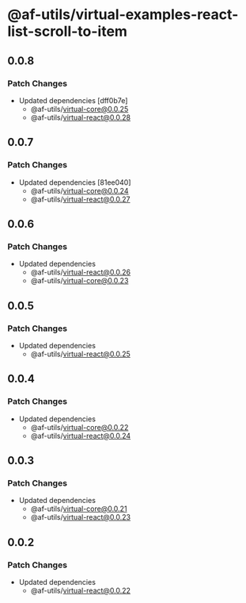 # @af-utils/virtual-examples-react-list-scroll-to-item

## 0.0.8

### Patch Changes

- Updated dependencies [dff0b7e]
  - @af-utils/virtual-core@0.0.25
  - @af-utils/virtual-react@0.0.28

## 0.0.7

### Patch Changes

- Updated dependencies [81ee040]
  - @af-utils/virtual-core@0.0.24
  - @af-utils/virtual-react@0.0.27

## 0.0.6

### Patch Changes

- Updated dependencies
  - @af-utils/virtual-react@0.0.26
  - @af-utils/virtual-core@0.0.23

## 0.0.5

### Patch Changes

- Updated dependencies
  - @af-utils/virtual-react@0.0.25

## 0.0.4

### Patch Changes

- Updated dependencies
  - @af-utils/virtual-core@0.0.22
  - @af-utils/virtual-react@0.0.24

## 0.0.3

### Patch Changes

- Updated dependencies
  - @af-utils/virtual-core@0.0.21
  - @af-utils/virtual-react@0.0.23

## 0.0.2

### Patch Changes

- Updated dependencies
  - @af-utils/virtual-react@0.0.22
